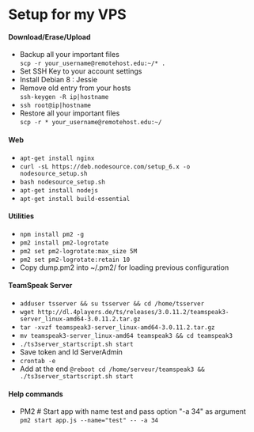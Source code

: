 # Setup for my VPS

#### Download/Erase/Upload
- Backup all your important files<br>
`scp -r your_username@remotehost.edu:~/* .`
- Set SSH Key to your account settings
- Install Debian 8 : Jessie
- Remove old entry from your hosts<br>
`ssh-keygen -R ip|hostname`
- `ssh root@ip|hostname`
- Restore all your important files<br>
`scp -r * your_username@remotehost.edu:~/`

#### Web
- `apt-get install nginx`
- `curl -sL https://deb.nodesource.com/setup_6.x -o nodesource_setup.sh`
- `bash nodesource_setup.sh`
- `apt-get install nodejs`
- `apt-get install build-essential`

#### Utilities
- `npm install pm2 -g`
- `pm2 install pm2-logrotate`
- `pm2 set pm2-logrotate:max_size 5M`
- `pm2 set pm2-logrotate:retain 10`
- Copy dump.pm2 into ~/.pm2/ for loading previous configuration

#### TeamSpeak Server
- `adduser tsserver && su tsserver && cd /home/tsserver`
- `wget http://dl.4players.de/ts/releases/3.0.11.2/teamspeak3-server_linux-amd64-3.0.11.2.tar.gz`
- `tar -xvzf teamspeak3-server_linux-amd64-3.0.11.2.tar.gz`
- `mv teamspeak3-server_linux-amd64 teamspeak3 && cd teamspeak3`
- `./ts3server_startscript.sh start`
- Save token and Id ServerAdmin
- `crontab -e`
- Add at the end `@reboot cd /home/serveur/teamspeak3 && ./ts3server_startscript.sh start`

#### Help commands
- PM2 # Start app with name test and pass option "-a 34" as argument
`pm2 start app.js --name="test" -- -a 34`
